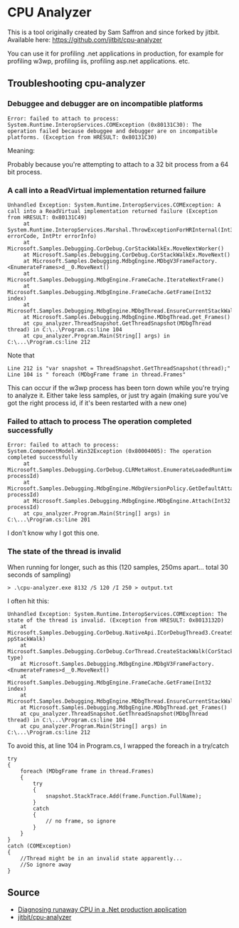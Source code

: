 ﻿# CPU Analyzer

This is a tool originally created by Sam Saffron and since forked by jitbit. Available here: <https://github.com/jitbit/cpu-analyzer>

You can use it for profiling .net applications in production, for example for profiling w3wp, profiling iis, profiling asp.net applications. etc.


## Troubleshooting cpu-analyzer


### Debuggee and debugger are on incompatible platforms

	Error: failed to attach to process: System.Runtime.InteropServices.COMException (0x80131C30): The operation failed because debuggee and debugger are on incompatible platforms. (Exception from HRESULT: 0x80131C30)

Meaning:

Probably because you're attempting to attach to a 32 bit process from a 64 bit process.



### A call into a ReadVirtual implementation returned failure

	Unhandled Exception: System.Runtime.InteropServices.COMException: A call into a ReadVirtual implementation returned failure (Exception from HRESULT: 0x80131C49)
		 at System.Runtime.InteropServices.Marshal.ThrowExceptionForHRInternal(Int32 errorCode, IntPtr errorInfo)
		 at Microsoft.Samples.Debugging.CorDebug.CorStackWalkEx.MoveNextWorker()
		 at Microsoft.Samples.Debugging.CorDebug.CorStackWalkEx.MoveNext()
		 at Microsoft.Samples.Debugging.MdbgEngine.MDbgV3FrameFactory.<EnumerateFrames>d__0.MoveNext()
		 at Microsoft.Samples.Debugging.MdbgEngine.FrameCache.IterateNextFrame()
		 at Microsoft.Samples.Debugging.MdbgEngine.FrameCache.GetFrame(Int32 index)
		 at Microsoft.Samples.Debugging.MdbgEngine.MDbgThread.EnsureCurrentStackWalker()
		 at Microsoft.Samples.Debugging.MdbgEngine.MDbgThread.get_Frames()
		 at cpu_analyzer.ThreadSnapshot.GetThreadSnapshot(MDbgThread thread) in C:\..\Program.cs:line 104
		 at cpu_analyzer.Program.Main(String[] args) in C:\...\Program.cs:line 212

Note that

	Line 212 is "var snapshot = ThreadSnapshot.GetThreadSnapshot(thread);"
	Line 104 is " foreach (MDbgFrame frame in thread.Frames"


This can occur if the w3wp process has been torn down while you're trying to analyze it. Either take less samples, or just try again (making sure you've got the right process id, if it's been restarted with a new one)


### Failed to attach to process The operation completed successfully


	Error: failed to attach to process: System.ComponentModel.Win32Exception (0x80004005): The operation completed successfully
		 at Microsoft.Samples.Debugging.CorDebug.CLRMetaHost.EnumerateLoadedRuntimes(Int32 processId)
		 at Microsoft.Samples.Debugging.MdbgEngine.MdbgVersionPolicy.GetDefaultAttachVersion(Int32 processId)
		 at Microsoft.Samples.Debugging.MdbgEngine.MDbgEngine.Attach(Int32 processId)
		 at cpu_analyzer.Program.Main(String[] args) in C:\...\Program.cs:line 201

I don't know why I got this one.


### The state of the thread is invalid

When running for longer, such as this (120 samples, 250ms apart... total 30 seconds of sampling)

	> .\cpu-analyzer.exe 8132 /S 120 /I 250 > output.txt

I often hit this:

	Unhandled Exception: System.Runtime.InteropServices.COMException: The state of the thread is invalid. (Exception from HRESULT: 0x8013132D)
		at Microsoft.Samples.Debugging.CorDebug.NativeApi.ICorDebugThread3.CreateStackWalk(ICorDebugStackWalk& ppStackWalk)
		at Microsoft.Samples.Debugging.CorDebug.CorThread.CreateStackWalk(CorStackWalkType type)
		at Microsoft.Samples.Debugging.MdbgEngine.MDbgV3FrameFactory.<EnumerateFrames>d__0.MoveNext()
		at Microsoft.Samples.Debugging.MdbgEngine.FrameCache.GetFrame(Int32 index)
		at Microsoft.Samples.Debugging.MdbgEngine.MDbgThread.EnsureCurrentStackWalker()
		at Microsoft.Samples.Debugging.MdbgEngine.MDbgThread.get_Frames()
		at cpu_analyzer.ThreadSnapshot.GetThreadSnapshot(MDbgThread thread) in C:\...\Program.cs:line 104
		at cpu_analyzer.Program.Main(String[] args) in C:\...\Program.cs:line 212


To avoid this, at line 104 in Program.cs,  I wrapped the foreach in a try/catch

	try
	{
		foreach (MDbgFrame frame in thread.Frames)
		{
			try
			{
				snapshot.StackTrace.Add(frame.Function.FullName);
			}
			catch
			{
				// no frame, so ignore
			}
		}
	}
	catch (COMException)
	{
		//Thread might be in an invalid state apparently...
		//So ignore away
	}


## Source

- [Diagnosing runaway CPU in a .Net production application](https://samsaffron.com/archive/2009/11/11/Diagnosing+runaway+CPU+in+a+Net+production+application)
- [jitbit/cpu-analyzer](https://github.com/jitbit/cpu-analyzer)